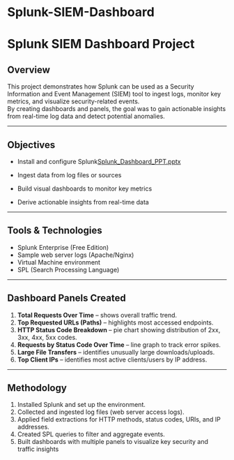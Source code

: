 # Splunk-SIEM-Dashboard
# Splunk SIEM Dashboard Project

## Overview
This project demonstrates how Splunk can be used as a Security Information and Event Management (SIEM) tool to ingest logs, monitor key metrics, and visualize security-related events.  
By creating dashboards and panels, the goal was to gain actionable insights from real-time log data and detect potential anomalies.

---

## Objectives
- Install and configure Splunk[Splunk_Dashboard_PPT.pptx](https://github.com/user-attachments/files/22516577/Splunk_Dashboard_PPT.pptx)

- Ingest data from log files or sources
- Build visual dashboards to monitor key metrics
- Derive actionable insights from real-time data

---

## Tools & Technologies
- Splunk Enterprise (Free Edition)
- Sample web server logs (Apache/Nginx)
- Virtual Machine environment
- SPL (Search Processing Language)

---

## Dashboard Panels Created
1. **Total Requests Over Time** – shows overall traffic trend.  
2. **Top Requested URLs (Paths)** – highlights most accessed endpoints.  
3. **HTTP Status Code Breakdown** – pie chart showing distribution of 2xx, 3xx, 4xx, 5xx codes.  
4. **Requests by Status Code Over Time** – line graph to track error spikes.  
5. **Large File Transfers** – identifies unusually large downloads/uploads.  
6. **Top Client IPs** – identifies most active clients/users by IP address.

---

## Methodology
1. Installed Splunk and set up the environment.  
2. Collected and ingested log files (web server access logs).  
3. Applied field extractions for HTTP methods, status codes, URIs, and IP addresses.  
4. Created SPL queries to filter and aggregate events.  
5. Built dashboards with multiple panels to visualize key security and traffic insights
